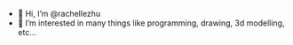 - 👋 Hi, I’m @rachellezhu
- 👀 I’m interested in many things like programming, drawing, 3d modelling, etc...

<!---
rachellezhu/rachellezhu is a ✨ special ✨ repository because its `README.md` (this file) appears on your GitHub profile.
You can click the Preview link to take a look at your changes.
--->
